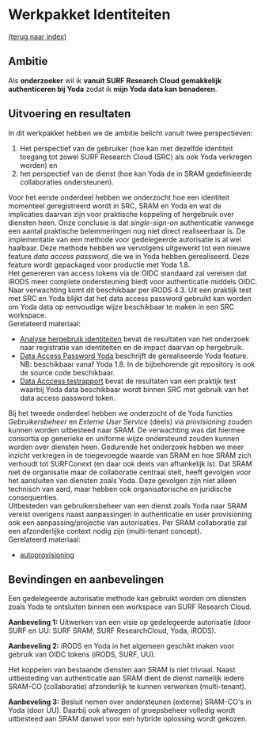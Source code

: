 # Werkpakket Identiteiten
[(terug naar index)](index.md)

## Ambitie
Als **onderzoeker** 
wil ik **vanuit SURF Research Cloud gemakkelijk authenticeren bij Yoda**
zodat ik **mijn Yoda data kan benaderen**.

## Uitvoering en resultaten
In dit werkpakket hebben we de ambitie belicht vanuit twee perspectieven:   
1) Het perspectief van de gebruiker (hoe kan met dezelfde identiteit  
toegang tot zowel SURF Research Cloud (SRC) als ook Yoda verkregen worden) en    
2) het perspectief van de dienst (hoe kan Yoda de in SRAM gedefinieerde 
collaboraties ondersteunen).

Voor het eerste onderdeel hebben we onderzocht hoe een identiteit momenteel geregistreerd
wordt in SRC, SRAM en Yoda en wat de implicaties daarvan zijn voor praktische koppeling of hergebruik
over diensten heen. Onze conclusie is dat *single-sign-on* authenticatie vanwege een aantal praktische 
belemmeringen nog niet direct realiseerbaar is. De implementatie van een methode voor gedelegeerde
autorisatie is al wel haalbaar. Deze methode hebben we vervolgens uitgewerkt tot een nieuwe
feature *data access password*, die we in Yoda hebben gerealiseerd. Deze feature wordt gepackaged
voor productie met Yoda 1.8.  
Het genereren van access tokens via de OIDC standaard zal vereisen dat iRODS meer complete 
ondersteuning biedt voor authenticatie middels OIDC. Naar verwachting komt dit beschikbaar
per iRODS 4.3.
Uit een praktijk test met SRC en Yoda blijkt dat het data access password gebruikt kan worden
om Yoda data op eenvoudige wijze beschikbaar te maken in een SRC workspace.   
Gerelateerd materiaal:
- [Analyse hergebruik identiteiten](w2/w2-Integreren_Yoda_en_SURF_Research_Cloud_identiteiten.pdf)
bevat de resultaten van het onderzoek naar registratie van identiteiten en de impact daarvan
op hergebruik.
- [Data Access Password Yoda](https://utrechtuniversity.github.io/yoda/design/overview/authentication.html)
beschrijft de gerealiseerde Yoda feature. NB: beschikbaar vanaf Yoda 1.8. 
In de bijbehorende git repository is ook de source code beschikbaar. 
- [Data Acccess testrapport](w3/w3-test-mounted-disk-public.pdf) bevat de resultaten van een praktijk
test waarbij Yoda data beschikbaar wordt binnen SRC met gebruik van het data access password token.


Bij het tweede onderdeel hebben we onderzocht of de Yoda functies *Gebruikersbeheer* en 
*Externe User Service* (deels) via *provisioning* zouden kunnen worden uitbesteed naar SRAM. 
De verwachting was dat hiermee consortia op generieke en uniforme wijze ondersteund 
zouden kunnen worden over diensten heen.
Gedurende het onderzoek hebben we meer inzicht verkregen in de toegevoegde waarde van SRAM en hoe SRAM
zich verhoudt tot SURFConext (en daar ook deels van afhankelijk is).
Dat SRAM niet de organisatie maar de collaboratie centraal stelt, heeft gevolgen voor
het aansluiten van diensten zoals Yoda. Deze gevolgen zijn niet alleen technisch van aard, maar
hebben ook organisatorische en juridische consequenties.   
Uitbesteden van gebruikersbeheer van een dienst zoals Yoda naar SRAM vereist overigens naast 
aanpassingen in authenticatie en user provisioning ook een aanpassing/projectie van autorisaties. 
Per SRAM collaboratie zal een afzonderlijke context nodig zijn (multi-tenant concept).   
Gerelateerd materiaal:
- [autoprovisioning](w2/w2-Autoprovisioning_Yoda_SRAM.pdf)

## Bevindingen en aanbevelingen

Een gedelegeerde autorisatie methode 
kan gebruikt worden om diensten zoals Yoda te ontsluiten binnen een workspace
van SURF Research Cloud. 

**Aanbeveling 1:** Uitwerken van een visie op gedelegeerde autorisatie 
(door SURF en UU: SURF SRAM, SURF ResearchCloud, Yoda, iRODS).

**Aanbeveling 2:** iRODS en Yoda in het algemeen geschikt maken voor gebruik 
van OIDC tokens (iRODS, SURF, UU). 

Het koppelen van bestaande diensten aan SRAM is niet triviaal.
Naast uitbesteding van authenticatie aan SRAM dient de dienst namelijk
iedere SRAM-CO (collaboratie) afzonderlijk te kunnen verwerken (multi-tenant).

**Aanbeveling 3:** Besluit nemen over ondersteunen (externe) SRAM-CO's in Yoda (door UU).
Daarbij ook afwegen of groepsbeheer volledig wordt uitbesteed aan SRAM danwel 
voor een hybride oplossing wordt gekozen.

